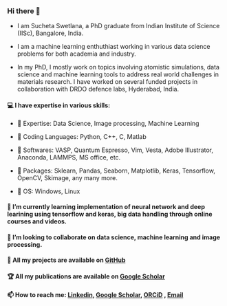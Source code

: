 ### Hi there 👋
- I am Sucheta Swetlana, a PhD graduate from Indian Institute of Science (IISc), Bangalore, India.
  
- I am a machine learning enthuthiast working in various data science problems for both academia and industry.

- In my PhD, I mostly work on topics involving atomistic simulations, data science and machine learning tools to address real world challenges in materials research.  I have worked on several funded projects in collaboration with DRDO defence labs, Hyderabad, India.  

#### :computer: I have expertise in various skills:

- :key: Expertise: Data Science, Image processing, Machine Learning

- :key: Coding Languages: Python, C++, C, Matlab

- :key: Softwares: VASP, Quantum Espresso, Vim, Vesta, Adobe Illustrator, Anaconda, LAMMPS, MS office, etc.

- :key: Packages: Sklearn, Pandas, Seaborn, Matplotlib, Keras, Tensorflow, OpenCV, Skimage, any many more.

- :key: OS: Windows, Linux


#### 🌱  I’m currently learning implementation of neural network and deep learining using tensorflow and keras, big data handling through online courses and videos. 

#### 👯  I’m looking to collaborate on data science, machine learning and image processing.

#### :notebook:  All my projects are available on [GitHub](https://github.com/sucheta1794)
#### :trophy:  All my publications are available on [Google Scholar](https://scholar.google.com/citations?user=N2i1QhIAAAAJ&hl=en)

#### 📫  How to reach me: [Linkedin](https://www.linkedin.com/in/sucheta-swetlana-0197b9210/), [Google Scholar](https://scholar.google.com/citations?user=N2i1QhIAAAAJ&hl=en), [ORCiD](https://orcid.org/0000-0001-9411-2633 ) , [Email](suchetas@iisc.ac.in)

